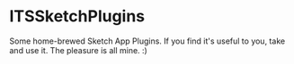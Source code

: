 ITSSketchPlugins
================

Some home-brewed Sketch App Plugins. If you find it's useful to you, take and use it. The pleasure is all mine. :)
